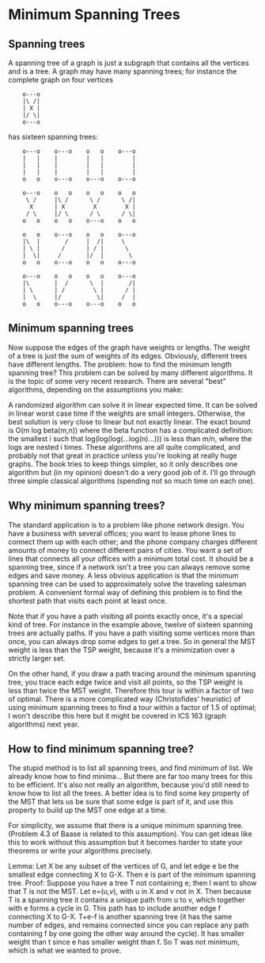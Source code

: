 # Minimum Spanning Trees
## Spanning trees
A spanning tree of a graph is just a subgraph that contains all the vertices and is a tree. A graph may have many spanning trees; for instance the complete graph on four vertices
```
    o---o
    |\ /|
    | X |
    |/ \|
    o---o
```
has sixteen spanning trees:
```
    o---o    o---o    o   o    o---o
    |   |    |        |   |        |
    |   |    |        |   |        |
    |   |    |        |   |        |
    o   o    o---o    o---o    o---o

    o---o    o   o    o   o    o   o
     \ /     |\ /      \ /      \ /|
      X      | X        X        X |
     / \     |/ \      / \      / \|
    o   o    o   o    o---o    o   o

    o   o    o---o    o   o    o---o
    |\  |       /     |  /|     \
    | \ |      /      | / |      \
    |  \|     /       |/  |       \
    o   o    o---o    o   o    o---o

    o---o    o   o    o   o    o---o
    |\       |  /      \  |       /|
    | \      | /        \ |      / |
    |  \     |/          \|     /  |
    o   o    o---o    o---o    o   o
```

## Minimum spanning trees
Now suppose the edges of the graph have weights or lengths. The weight of a tree is just the sum of weights of its edges. Obviously, different trees have different lengths. The problem: how to find the minimum length spanning tree?
This problem can be solved by many different algorithms. It is the topic of some very recent research. There are several "best" algorithms, depending on the assumptions you make:

A randomized algorithm can solve it in linear expected time. 
It can be solved in linear worst case time if the weights are small integers.
Otherwise, the best solution is very close to linear but not exactly linear. The exact bound is O(m log beta(m,n)) where the beta function has a complicated definition: the smallest i such that log(log(log(...log(n)...))) is less than m/n, where the logs are nested i times.
These algorithms are all quite complicated, and probably not that great in practice unless you're looking at really huge graphs. The book tries to keep things simpler, so it only describes one algorithm but (in my opinion) doesn't do a very good job of it. I'll go through three simple classical algorithms (spending not so much time on each one).
## Why minimum spanning trees?
The standard application is to a problem like phone network design. You have a business with several offices; you want to lease phone lines to connect them up with each other; and the phone company charges different amounts of money to connect different pairs of cities. You want a set of lines that connects all your offices with a minimum total cost. It should be a spanning tree, since if a network isn't a tree you can always remove some edges and save money.
A less obvious application is that the minimum spanning tree can be used to approximately solve the traveling salesman problem. A convenient formal way of defining this problem is to find the shortest path that visits each point at least once.

Note that if you have a path visiting all points exactly once, it's a special kind of tree. For instance in the example above, twelve of sixteen spanning trees are actually paths. If you have a path visiting some vertices more than once, you can always drop some edges to get a tree. So in general the MST weight is less than the TSP weight, because it's a minimization over a strictly larger set.

On the other hand, if you draw a path tracing around the minimum spanning tree, you trace each edge twice and visit all points, so the TSP weight is less than twice the MST weight. Therefore this tour is within a factor of two of optimal. There is a more complicated way (Christofides' heuristic) of using minimum spanning trees to find a tour within a factor of 1.5 of optimal; I won't describe this here but it might be covered in ICS 163 (graph algorithms) next year.

## How to find minimum spanning tree?
The stupid method is to list all spanning trees, and find minimum of list. We already know how to find minima... But there are far too many trees for this to be efficient. It's also not really an algorithm, because you'd still need to know how to list all the trees.
A better idea is to find some key property of the MST that lets us be sure that some edge is part of it, and use this property to build up the MST one edge at a time.

For simplicity, we assume that there is a unique minimum spanning tree. (Problem 4.3 of Baase is related to this assumption). You can get ideas like this to work without this assumption but it becomes harder to state your theorems or write your algorithms precisely.

Lemma: Let X be any subset of the vertices of G, and let edge e be the smallest edge connecting X to G-X. Then e is part of the minimum spanning tree.
Proof: Suppose you have a tree T not containing e; then I want to show that T is not the MST. Let e=(u,v), with u in X and v not in X. Then because T is a spanning tree it contains a unique path from u to v, which together with e forms a cycle in G. This path has to include another edge f connecting X to G-X. T+e-f is another spanning tree (it has the same number of edges, and remains connected since you can replace any path containing f by one going the other way around the cycle). It has smaller weight than t since e has smaller weight than f. So T was not minimum, which is what we wanted to prove.
